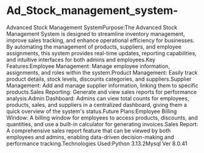 # Ad_Stock_management_system-
Advanced Stock Management SystemPurpose:The Advanced Stock Management System is designed to streamline inventory management, improve sales tracking, and enhance operational efficiency for businesses. By automating the management of products, suppliers, and employee assignments, this system provides real-time updates, reporting capabilities, and intuitive interfaces for both admins and employees.Key Features:Employee Management: Manage employee information, assignments, and roles within the system.Product Management: Easily track product details, stock levels, discounts categories, and suppliers.Supplier Management: Add and manage supplier information, linking them to specific products.Sales Reporting: Generate and view sales reports for performance analysis.Admin Dashboard: Admins can view total counts for employees, products, sales, and suppliers in a centralized dashboard, giving them a quick overview of the system's status.Future Plans:Employee Billing Window: A billing window for employees to access products, discounts, and quantities, and use a built-in calculator for generating invoices.Sales Report: A comprehensive sales report feature that can be viewed by both employees and admins, enabling data-driven decision-making and performance tracking.Technologies Used:Python 3.13.2Mysql Ver 8.0.41
